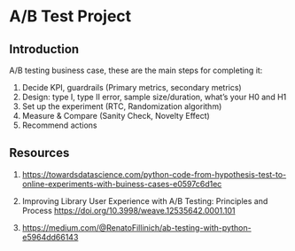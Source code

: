 # A/B Test Project

## Introduction
A/B testing business case, these are the main steps for completing it:

1. Decide KPI, guardrails (Primary metrics, secondary metrics)
2. Design: type I, type II error, sample size/duration, what’s your H0 and H1
3. Set up the experiment (RTC, Randomization algorithm)
4. Measure & Compare (Sanity Check, Novelty Effect)
5. Recommend actions

## Resources
1. https://towardsdatascience.com/python-code-from-hypothesis-test-to-online-experiments-with-buiness-cases-e0597c6d1ec

2. Improving Library User Experience with A/B Testing: Principles and Process https://doi.org/10.3998/weave.12535642.0001.101 

3. https://medium.com/@RenatoFillinich/ab-testing-with-python-e5964dd66143
